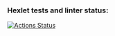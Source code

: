 ### Hexlet tests and linter status:
[![Actions Status](https://github.com/1g0rbm/frontend-project-lvl1/workflows/hexlet-check/badge.svg)](https://github.com/1g0rbm/frontend-project-lvl1/actions)